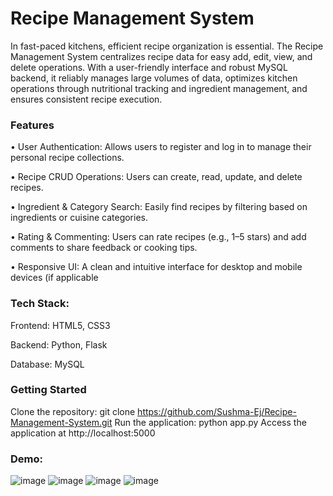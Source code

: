 # Recipe Management System
In fast-paced kitchens, efficient recipe organization is essential. The Recipe Management System centralizes recipe data for easy add, edit, view, and delete operations. With a user-friendly interface and robust MySQL backend, it reliably manages large volumes of data, optimizes kitchen operations through nutritional tracking and ingredient management, and ensures consistent recipe execution.

### Features
• User Authentication: Allows users to register and log in to manage their personal recipe collections.

• Recipe CRUD Operations: Users can create, read, update, and delete recipes.

• Ingredient & Category Search: Easily find recipes by filtering based on ingredients or cuisine categories.

• Rating & Commenting: Users can rate recipes (e.g., 1–5 stars) and add comments to share feedback or cooking tips.

• Responsive UI: A clean and intuitive interface for desktop and mobile devices (if applicable

### Tech Stack:
Frontend: HTML5, CSS3

Backend: Python, Flask

Database: MySQL

### Getting Started
Clone the repository: git clone https://github.com/Sushma-Ej/Recipe-Management-System.git
Run the application: python app.py
Access the application at http://localhost:5000

### Demo:
![image](https://github.com/user-attachments/assets/981c6aa5-3169-4207-a01d-dedf87645da7)
![image](https://github.com/user-attachments/assets/5f18cfa6-76b1-4ec3-b2e7-f3c683cce200)
![image](https://github.com/user-attachments/assets/f1cb150a-3fb6-454c-947b-84812af3066f)
![image](https://github.com/user-attachments/assets/0750f7d4-ed6d-4c69-9c4f-bb7cd5fef9ad)




